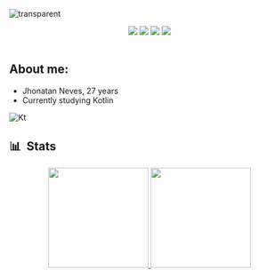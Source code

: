 ![transparent](https://capsule-render.vercel.app/api?type=transparent&fontColor=8F83B5&text=Hey%20I'm%20Jhonatan%20Neves&height=150&fontSize=60&desc=a%20brazilian%20programmer&descAlignY=75&descAlign=77)

<div align="center">
  <a href="https://www.instagram.com/nevesjn2/" target="_blank"><img src="https://img.shields.io/badge/-Instagram-%23E4405F?style=for-the-badge&logo=instagram&logoColor=white" target="_blank"></a>
  <a href="https://www.linkedin.com/in/jhonatan-neves-0b5626226" target="_blank"><img src="https://img.shields.io/badge/-LinkedIn-%230077B5?style=for-the-badge&logo=linkedin&logoColor=white"></a>
  <a href = "mailto:nevesjn2@gmail.com"><img src="https://img.shields.io/badge/-Gmail-%23333?style=for-the-badge&logo=gmail&logoColor=white" target="_blank"></a>
  <a href="https://api.whatsapp.com/send?phone=5532999706232" target="_blank"><img src="https://img.shields.io/badge/WhatsApp-25D366?style=for-the-badge&logo=whatsapp&logoColor=white"></a>
    </div>
    
    
    
<div style="display: inline_block"><br>
  
  ## About me:
  * Jhonatan Neves, 27 years
  * Currently studying Kotlin
        
  <img alt="Kt" src="https://img.shields.io/badge/-Kotlin-05122A?style=flat&logo=kotlin">
  
      
  ## 📊 &nbsp;Stats
 
  <div align="center">
  <a href="https://github.com/jhonatanneves">
  <img height="180em" src="https://github-readme-stats.vercel.app/api?username=jhonatanneves&show_icons=true&theme=dark">
  <img height="180em" src="https://github-readme-stats.vercel.app/api/top-langs/?username=jhonatanneves&layout=compact&theme=dark">

 

    
